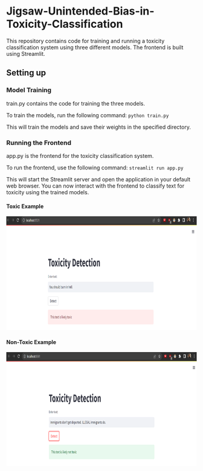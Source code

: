 # Jigsaw-Unintended-Bias-in-Toxicity-Classification

This repository contains code for training and running a toxicity classification system using three different models. The frontend is built using Streamlit.

## Setting up
### Model Training
train.py contains the code for training the three models. 

To train the models, run the following command: `python train.py` 

This will train the models and save their weights in the specified directory.

### Running the Frontend
app.py is the frontend for the toxicity classification system. 

To run the frontend, use the following command: `streamlit run app.py`

This will start the Streamlit server and open the application in your default web browser. You can now interact with the frontend to classify text for toxicity using the trained models.

#### Toxic Example 
<img src="examples/toxic_example.PNG" height=300>

#### Non-Toxic Example 
<img src="examples/non_toxic_example.PNG" height=300>
